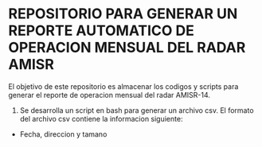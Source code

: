 # **REPOSITORIO PARA GENERAR UN REPORTE AUTOMATICO DE OPERACION MENSUAL DEL RADAR AMISR**

El objetivo de este repositorio es almacenar los codigos y scripts para generar el reporte de operacion mensual del radar AMISR-14.

1. Se desarrolla un script en bash para generar un archivo csv. El formato del archivo csv contiene la informacion siguiente:
 * Fecha, direccion y tamano
